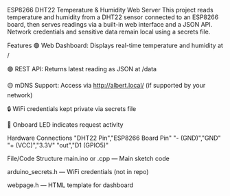 ESP8266 DHT22 Temperature & Humidity Web Server
This project reads temperature and humidity from a DHT22 sensor connected to an ESP8266 board, then serves readings via a built-in web interface and a JSON API. Network credentials and sensitive data remain local using a secrets file.

Features
🟢 Web Dashboard: Displays real-time temperature and humidity at /

🟣 REST API: Returns latest reading as JSON at /data

🟡 mDNS Support: Access via http://albert.local/ (if supported by your network)

🔒 WiFi credentials kept private via secrets file

🔴 Onboard LED indicates request activity

Hardware Connections
"DHT22 Pin","ESP8266 Board Pin"
"- (GND)","GND"
"+ (VCC)","3.3V"
"out","D1 (GPIO5)"

File/Code Structure
main.ino or .cpp — Main sketch code

arduino_secrets.h — WiFi credentials (not in repo)

webpage.h — HTML template for dashboard